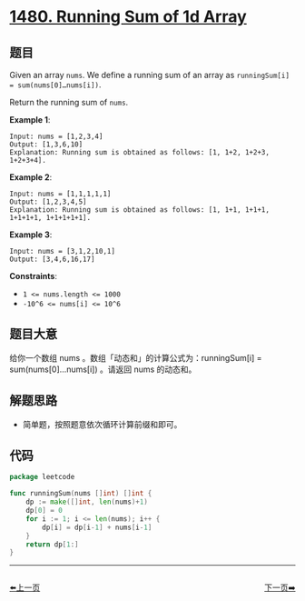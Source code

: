 # [1480. Running Sum of 1d Array](https://leetcode.com/problems/running-sum-of-1d-array/)

## 题目

Given an array `nums`. We define a running sum of an array as `runningSum[i] = sum(nums[0]…nums[i])`.

Return the running sum of `nums`.

**Example 1**:

```
Input: nums = [1,2,3,4]
Output: [1,3,6,10]
Explanation: Running sum is obtained as follows: [1, 1+2, 1+2+3, 1+2+3+4].

```

**Example 2**:

```
Input: nums = [1,1,1,1,1]
Output: [1,2,3,4,5]
Explanation: Running sum is obtained as follows: [1, 1+1, 1+1+1, 1+1+1+1, 1+1+1+1+1].

```

**Example 3**:

```
Input: nums = [3,1,2,10,1]
Output: [3,4,6,16,17]

```


**Constraints**:

- `1 <= nums.length <= 1000`
- `-10^6 <= nums[i] <= 10^6`

## 题目大意

给你一个数组 nums 。数组「动态和」的计算公式为：runningSum[i] = sum(nums[0]…nums[i]) 。请返回 nums 的动态和。


## 解题思路

- 简单题，按照题意依次循环计算前缀和即可。

## 代码

```go
package leetcode

func runningSum(nums []int) []int {
    dp := make([]int, len(nums)+1)
    dp[0] = 0
    for i := 1; i <= len(nums); i++ {
        dp[i] = dp[i-1] + nums[i-1]
    }
    return dp[1:]
}

```


----------------------------------------------
<div style="display: flex;justify-content: space-between;align-items: center;">
<p><a href="https://books.halfrost.com/leetcode/ChapterFour/1400~1499/1470.Shuffle-the-Array/">⬅️上一页</a></p>
<p><a href="https://books.halfrost.com/leetcode/ChapterFour/1400~1499/1482.Minimum-Number-of-Days-to-Make-m-Bouquets/">下一页➡️</a></p>
</div>
